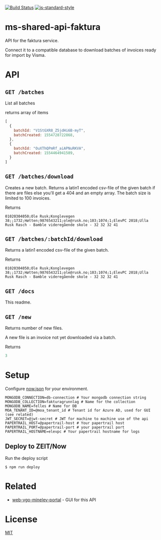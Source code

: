 [![Build Status](https://travis-ci.com/vtfk/ms-shared-api-faktura.svg?branch=master)](https://travis-ci.com/vtfk/ms-shared-api-faktura)
[![js-standard-style](https://img.shields.io/badge/code%20style-standard-brightgreen.svg?style=flat)](https://github.com/feross/standard)

# ms-shared-api-faktura

API for the faktura service.

Connect it to a compatible database to download batches of invoices ready for import by Visma.

# API

## `GET /batches`

List all batches

returns array of items

```JavaScript
[
  {
    batchId: "V1StGXR8_Z5jdHi6B-myT",
    batchCreated: 1554728722868,
  },
  {
    batchId: "OuXThQPmRf_aiAPNuRKVA",
    batchCreated: 1554464941589,
  }
]
```

## `GET /batches/download`

Creates a new batch.
Returns a latin1 encoded csv-file of the given batch if there are files else you'll get a 404 and an empty array.
The batch size is limited to 100 invoices.

Returns

```
01020304050;Ole Rusk;Konglevegen 38;;1732;Høtten;9876543211;ole@rusk.no;103;1074;1;ElevPC 2018;Ulla Rusk Rasch - Bamble videregående skole - 32 32 32 41
```

## `GET /batches/:batchId/download`

Returns a latin1 encoded csv-file of the given batch.

Returns

```
01020304050;Ole Rusk;Konglevegen 38;;1732;Høtten;9876543211;ole@rusk.no;103;1074;1;ElevPC 2018;Ulla Rusk Rasch - Bamble videregående skole - 32 32 32 41
```

## `GET /docs`

This readme.

## `GET /new`

Returns number of new files.

A new file is an invoice not yet downloaded via a batch.

Returns

```JavaScript
3
```

# Setup

Configure [now.json](now.json) for your environment.

```
MONGODB_CONNECTION=db-connection # Your mongodb connection string
MONGODB_COLLECTION=fakturagrunnlag # Name for the collection
MONGODB_NAME=felles # Name for DB
MOA_TENANT_ID=@moa_tenant_id # Tenant id for Azure AD, used for GUI (see related)
JWT_SECRET=@jwt-secret # JWT for machine to machine use of the api
PAPERTRAIL_HOST=@papertrail-host # Your papertrail host
PAPERTRAIL_PORT=@papertrail-port # your papertrail port
PAPERTRAIL_HOSTNAME=elevpc # Your papertrail hostname for logs
```

## Deploy to ZEIT/Now

Run the deploy script

```
$ npm run deploy
```

# Related

- [web-vgo-minelev-portal](https://github.com/vtfk/web-vgo-minelev-portal) - GUI for this API

# License

[MIT](LICENSE)
